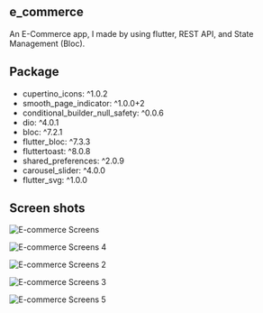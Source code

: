 ## e_commerce

An E-Commerce app, I made by using flutter, REST API, and State Management (Bloc).

## Package
   - cupertino_icons: ^1.0.2
   - smooth_page_indicator: ^1.0.0+2
   - conditional_builder_null_safety: ^0.0.6
   - dio: ^4.0.1
   - bloc: ^7.2.1
   - flutter_bloc: ^7.3.3
   - fluttertoast: ^8.0.8
   - shared_preferences: ^2.0.9
   - carousel_slider: ^4.0.0
   - flutter_svg: ^1.0.0


## Screen shots

![E-commerce Screens](https://user-images.githubusercontent.com/97626133/151380850-e942c860-0764-45a3-8e64-c3d0a37acfe7.jpg)

![E-commerce Screens 4](https://user-images.githubusercontent.com/97626133/151380909-fbee1f8c-0e2c-46b9-9be3-dd0773f39c9c.jpg)

![E-commerce Screens 2](https://user-images.githubusercontent.com/97626133/151380968-123fe5c3-f7a0-41e2-9b8f-8bfecc18df7a.jpg)

![E-commerce Screens 3](https://user-images.githubusercontent.com/97626133/151381032-4927d49e-afb7-49cc-afb3-c2d033d2725c.jpg)

![E-commerce Screens 5](https://user-images.githubusercontent.com/97626133/151381061-61a88a79-8b69-44b4-a850-88d092ca666a.jpg)




